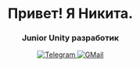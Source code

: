 <div id="header" align="center">
  <h1>Привет! Я Никита.</h1>
  <h3>Junior Unity разработик</h3>
</div>

<div id="socials" align="center">
  <a href="t.me/vexowl">
    <img src="https://img.shields.io/badge/Telegram-blue?style=for-the-badge&logo=telegram&logoColor=white" alt="Telegram"/>
  </a>
  <a href="nickita.vex@gmail.com">
    <img src="https://img.shields.io/badge/GMail-red?style=for-the-badge&logo=gmail&logoColor=white" alt="GMail"/>
  </a>
  

